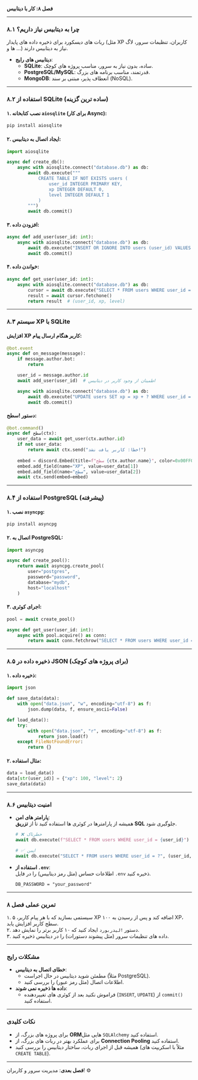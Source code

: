 **فصل ۸: کار با دیتابیس**  

---

### **۸.۱ چرا به دیتابیس نیاز داریم؟**  
ربات های دیسکورد برای ذخیره داده های پایدار (مثل XP کاربران، تنظیمات سرور، لاگ ها و ...) نیاز به دیتابیس دارند.  
- **دیتابیس های رایج**:  
  - **SQLite**: ساده، بدون نیاز به سرور، مناسب پروژه های کوچک.  
  - **PostgreSQL/MySQL**: قدرتمند، مناسب برنامه های بزرگ.  
  - **MongoDB**: انعطاف پذیر، مبتنی بر سند (NoSQL).  

---

### **۸.۲ استفاده از SQLite (ساده ترین گزینه)**  
#### **۱. نصب کتابخانه `aiosqlite` (برای کار Async)**:  
```bash
pip install aiosqlite
```

#### **۲. ایجاد اتصال به دیتابیس**:  
```python
import aiosqlite

async def create_db():
    async with aiosqlite.connect("database.db") as db:
        await db.execute("""
            CREATE TABLE IF NOT EXISTS users (
                user_id INTEGER PRIMARY KEY,
                xp INTEGER DEFAULT 0,
                level INTEGER DEFAULT 1
            )
        """)
        await db.commit()
```

#### **۳. افزودن داده**:  
```python
async def add_user(user_id: int):
    async with aiosqlite.connect("database.db") as db:
        await db.execute("INSERT OR IGNORE INTO users (user_id) VALUES (?)", (user_id,))
        await db.commit()
```

#### **۴. خواندن داده**:  
```python
async def get_user(user_id: int):
    async with aiosqlite.connect("database.db") as db:
        cursor = await db.execute("SELECT * FROM users WHERE user_id = ?", (user_id,))
        result = await cursor.fetchone()
        return result  # (user_id, xp, level)
```

---

### **۸.۳ سیستم XP با SQLite**  
#### **افزایش XP کاربر هنگام ارسال پیام**:  

```python
@bot.event
async def on_message(message):
    if message.author.bot:
        return

    user_id = message.author.id
    await add_user(user_id)  # اطمینان از وجود کاربر در دیتابیس

    async with aiosqlite.connect("database.db") as db:
        await db.execute("UPDATE users SET xp = xp + ? WHERE user_id = ?", (10, user_id))
        await db.commit()
```

#### **دستور !سطح**:  

```python
@bot.command()
async def سطح(ctx):
    user_data = await get_user(ctx.author.id)
    if not user_data:
        return await ctx.send("خطا: کاربر یافت نشد!")
    
    embed = discord.Embed(title=f"سطح {ctx.author.name}", color=0x00FF00)
    embed.add_field(name="XP", value=user_data[1])
    embed.add_field(name="سطح", value=user_data[2])
    await ctx.send(embed=embed)
```

---

### **۸.۴ استفاده از PostgreSQL (پیشرفته)**  
#### **۱. نصب `asyncpg`**:  
```bash
pip install asyncpg
```

#### **۲. اتصال به PostgreSQL**:  
```python
import asyncpg

async def create_pool():
    return await asyncpg.create_pool(
        user="postgres",
        password="password",
        database="mydb",
        host="localhost"
    )
```

#### **۳. اجرای کوئری**:  
```python
pool = await create_pool()

async def get_user(user_id: int):
    async with pool.acquire() as conn:
        return await conn.fetchrow("SELECT * FROM users WHERE user_id = $1", user_id)
```

---

### **۸.۵ ذخیره داده در JSON (برای پروژه های کوچک)**  
#### **۱. ذخیره داده**:  
```python
import json

def save_data(data):
    with open("data.json", "w", encoding="utf-8") as f:
        json.dump(data, f, ensure_ascii=False)

def load_data():
    try:
        with open("data.json", "r", encoding="utf-8") as f:
            return json.load(f)
    except FileNotFoundError:
        return {}
```

#### **۲. مثال استفاده**:  
```python
data = load_data()
data[str(user_id)] = {"xp": 100, "level": 2}
save_data(data)
```

---

### **۸.۶ امنیت دیتابیس**  
- **پارامتر های امن**:  
  همیشه از پارامترها در کوئری ها استفاده کنید تا از **تزریق SQL** جلوگیری شود.  
  ```python
  # ❌ خطرناک
  await db.execute(f"SELECT * FROM users WHERE user_id = {user_id}")

  # ✅ ایمن
  await db.execute("SELECT * FROM users WHERE user_id = ?", (user_id,))
  ```

- **استفاده از `.env`**:  
  اطلاعات حساس (مثل رمز دیتابیس) را در فایل `.env` ذخیره کنید.  
  ```env
  DB_PASSWORD = "your_password"
  ```

---

### **تمرین عملی فصل ۸**  
۱. سیستمی بسازید که با هر پیام کاربر، ۵ XP اضافه کند و پس از رسیدن به ۱۰۰ XP، سطح کاربر افزایش یابد.  
۲. دستور `!لیدربورد` ایجاد کنید که ۱۰ کاربر برتر را نمایش دهد.  
۳. داده های تنظیمات سرور (مثل پیشوند دستورات) را در دیتابیس ذخیره کنید.  

---

### **مشکلات رایج**  
- **خطای اتصال به دیتابیس**:  
  - مطمئن شوید دیتابیس در حال اجراست (مثلاً PostgreSQL).  
  - اطلاعات اتصال (مثل رمز عبور) را بررسی کنید.  
- **داده ها ذخیره نمی شوند**:  
  - فراموش نکنید بعد از کوئری های تغییردهنده (`INSERT`, `UPDATE`) از `commit()` استفاده کنید.  

---

### **نکات کلیدی**  
- برای پروژه های بزرگ، از **ORM**هایی مثل `SQLAlchemy` استفاده کنید.  
- برای عملکرد بهتر در ربات های بزرگ، از **Connection Pooling** استفاده کنید.  
- همیشه قبل از اجرای ربات، ساختار دیتابیس را بررسی کنید (مثلاً با اسکریپت های `CREATE TABLE`).  

---

**فصل بعدی**: مدیریت سرور و کاربران! ⚙